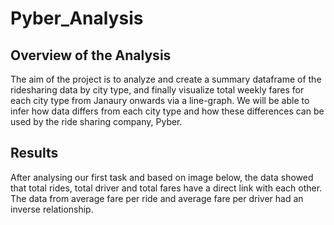 # Pyber_Analysis
## Overview of the Analysis

The aim of the project is to analyze and create a summary dataframe of the ridesharing data by city type, and finally visualize total weekly fares for each city type from Janaury onwards via a line-graph. We will be able to infer how data differs from each city type and how these differences can be used by the ride sharing company, Pyber.

## Results

After analysing our first task and based on image below, the data showed that total rides, total driver and total fares have a direct link with each other. The data from average fare per ride and average fare per driver had an inverse relationship.
